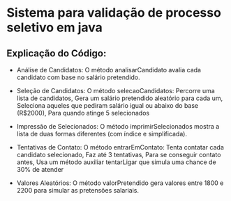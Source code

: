 # Sistema para validação de processo seletivo em java

## Explicação do Código:
- Análise de Candidatos: O método analisarCandidato avalia cada candidato com base no salário pretendido.

- Seleção de Candidatos: O método selecaoCandidatos: Percorre uma lista de candidatos, Gera um salário pretendido aleatório para cada um, Seleciona aqueles que pediram salário igual ou abaixo do base (R$2000), 
Para quando atinge 5 selecionados

- Impressão de Selecionados: O método imprimirSelecionados mostra a lista de duas formas diferentes (com índice e simplificada).

- Tentativas de Contato: O método entrarEmContato: Tenta contatar cada candidato selecionado, Faz até 3 tentativas, Para se conseguir contato antes, Usa um método auxiliar tentarLigar que simula uma chance de 30% de atender

- Valores Aleatórios: O método valorPretendido gera valores entre 1800 e
2200 para simular as pretensões salariais.
